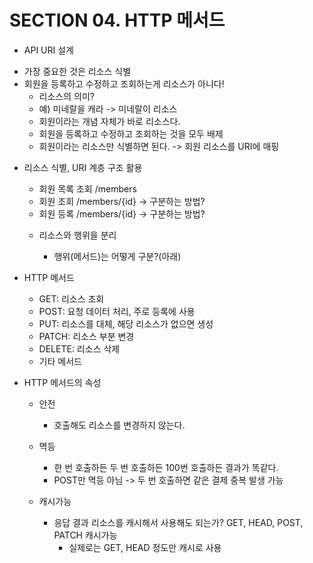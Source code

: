 # SECTION 04. HTTP 메서드

* API URI 설계
- 가장 중요한 것은 리소스 식별
- 회원을 등록하고 수정하고 조회하는게 리소스가 아니다!
    - 리소스의 의미?
    - 예) 미네랄을 캐라 -> 미네랄이 리소스
    - 회원이라는 개념 자체가 바로 리소스다. 
    - 회원을 등록하고 수정하고 조회하는 것을 모두 배제
    - 회원이라는 리소스만 식별하면 된다. -> 회원 리소스를 URI에 매핑

* 리소스 식별, URI 계층 구조 활용

    - 회원 목록 조회 /members
    - 회원 조회 /members/{id} -> 구분하는 방법?
    - 회원 등록 /members/{id} -> 구분하는 방법?

    * 리소스와 행위을 분리

        - 행위(메서드)는 어떻게 구분?(아래)

* HTTP 메서드

    - GET: 리소스 조회
    - POST: 요청 데이터 처리, 주로 등록에 사용 
    - PUT: 리소스를 대체, 해당 리소스가 없으면 생성 
    - PATCH: 리소스 부분 변경
    - DELETE: 리소스 삭제
    - 기타 메서드

* HTTP 메서드의 속성

    - 안전
        - 호출해도 리소스를 변경하지 않는다.
    - 멱등
        - 한 번 호출하든 두 번 호출하든 100번 호출하든 결과가 똑같다.
        - POST만 멱등 아님 -> 두 번 호출하면 같은 결제 중복 발생 가능
        
    - 캐시가능
        - 응답 결과 리소스를 캐시해서 사용해도 되는가? GET, HEAD, POST, PATCH 캐시가능 
            - 실제로는 GET, HEAD 정도만 캐시로 사용

